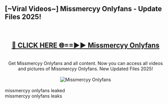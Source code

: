 <h2>[~Viral Videos~] Missmercyy Onlyfans - Update Files 2025!</h2>
<br>
<div align="center">
<h2><a href="https://betterlinks.top/A2PfLJ" rel="nofollow">🔴 CLICK HERE 🌐==►► Missmercyy Onlyfans</a></h2>
<br>
Get Missmercyy Onlyfans and all content. Now you can access all videos and pictures of Missmercyy Onlyfans. New Updated Files 2025!
<br>
<br>
<a href="https://betterlinks.top/A2PfLJ" rel="nofollow" data-target="animated-image.originalLink"><img src="https://i.ibb.co.com/WyWwxjT/player-gif2.gif" alt="Missmercyy Onlyfans" style="max-width: 100%; display: inline-block;" data-target="animated-image.originalImage"></a>
</div>
<br>
missmercyy onlyfans leaked<br>
missmercyy onlyfans leaks
